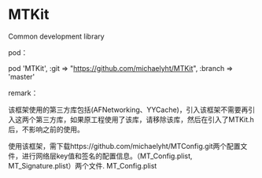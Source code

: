 # MTKit
Common development library

pod：

pod 'MTKit', :git => "https://github.com/michaelyht/MTKit", :branch => 'master'

remark：

该框架使用的第三方库包括(AFNetworking、YYCache)，引入该框架不需要再引入这两个第三方库，如果原工程使用了该库，请移除该库，然后在引入了MTKit.h后，不影响之前的使用。

使用该框架，需下载https://github.com/michaelyht/MTConfig.git两个配置文件，进行网络层key值和签名的配置信息。（MT_Config.plist, MT_Signature.plist）两个文件.
	MT_Config.plist
